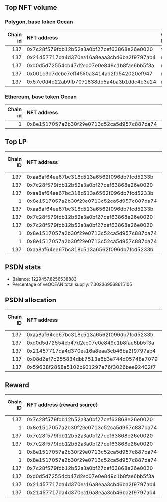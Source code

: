# 
## Top NFT volume
### Polygon, base token Ocean
|   Chain id | NFT address                                | Owner label   |   Volume $mOCEAN |   Volume percentage |
|-----------:|:-------------------------------------------|:--------------|-----------------:|--------------------:|
|        137 | 0x7c28f579fdb12b52a3a0bf27cef63868e26e0020 | wallet_4      |           140000 |          75.0807    |
|        137 | 0x21457717da4d370ea16a8eaa3cb46ba2f9797ab4 | nan           |            24272 |          13.0169    |
|        137 | 0xd0d5d72554cb47d2ec07e0e849c1b8fae6bb5f3a | nan           |            21012 |          11.2685    |
|        137 | 0x001c3d7debe7eff4550a3414ad2fd542020ef947 | nan           |              999 |           0.535755  |
|        137 | 0x57c0d4d22ab9fb7071838db5a4ba3b1ddc4b3e24 | nan           |               69 |           0.0370041 |

### Ethereum, base token Ocean
|   Chain id | NFT address                                |   Owner label |   Volume $OCEAN |   Volume percentage |
|-----------:|:-------------------------------------------|--------------:|----------------:|--------------------:|
|          1 | 0x8e1517057a2b30f29e0713c52ca5d957c887da74 |           nan |           40100 |                 100 |

## Top LP
|   Chain ID | NFT address                                | LP address   |   Allocation (veOCEAN) |   Percent of its balance | LP label   |
|-----------:|:-------------------------------------------|:-------------|-----------------------:|-------------------------:|:-----------|
|        137 | 0xaa8af64ee67bc318d513a6562f096db7fcd5233b | 0x8475b523   |            1.19419e+06 |                 0.971312 | psdn       |
|        137 | 0x7c28f579fdb12b52a3a0bf27cef63868e26e0020 | 0xf0a88025   |       524715           |                 0.9      | wallet_1   |
|        137 | 0xaa8af64ee67bc318d513a6562f096db7fcd5233b | 0x663052ad   |       278866           |                 0.561    | wallet_3   |
|          1 | 0x8e1517057a2b30f29e0713c52ca5d957c887da74 | 0x663052ad   |       196350           |                 0.395    | wallet_3   |
|        137 | 0xaa8af64ee67bc318d513a6562f096db7fcd5233b | 0x8978be1b   |       181004           |                 0.564    | wallet_5   |
|        137 | 0x7c28f579fdb12b52a3a0bf27cef63868e26e0020 | 0x655efe6e   |       172971           |                 0.9      | wallet_6   |
|        137 | 0x7c28f579fdb12b52a3a0bf27cef63868e26e0020 | 0xcf8a4b99   |       135210           |                 0.475    | wallet_2   |
|          1 | 0x8e1517057a2b30f29e0713c52ca5d957c887da74 | 0x8978be1b   |       126767           |                 0.395    | wallet_5   |
|          1 | 0x8e1517057a2b30f29e0713c52ca5d957c887da74 | 0xcf8a4b99   |       112438           |                 0.395    | wallet_2   |
|        137 | 0xaa8af64ee67bc318d513a6562f096db7fcd5233b | 0xf062d1b3   |       111771           |                 0.456    | wallet_8   |

## PSDN stats
- Balance: 1229457.8256538883
- Percentage of veOCEAN total supply: 7.302369568615105
## PSDN allocation
|   Chain ID | NFT address                                |   Allocation (veOCEAN) |   Percent of its balance |
|-----------:|:-------------------------------------------|-----------------------:|-------------------------:|
|        137 | 0xaa8af64ee67bc318d513a6562f096db7fcd5233b |            1.19419e+06 |                 0.971312 |
|        137 | 0xd0d5d72554cb47d2ec07e0e849c1b8fae6bb5f3a |        17635.3         |                 0.014344 |
|        137 | 0x21457717da4d370ea16a8eaa3cb46ba2f9797ab4 |        17635.3         |                 0.014344 |
|        137 | 0x08d2ef7c255834dbb7513e8b3e744d05748a7079 |            0           |                 0        |
|        137 | 0x59638f2858a5102b601297e76f3026bee92402f7 |            0           |                 0        |

## Reward
|   Chain ID | NFT address (reward source)                | LP address   |   Reward amount [OCEAN] | LP label   |
|-----------:|:-------------------------------------------|:-------------|------------------------:|:-----------|
|        137 | 0x7c28f579fdb12b52a3a0bf27cef63868e26e0020 | 0xf0a88025   |                8246.95  | wallet_1   |
|          1 | 0x8e1517057a2b30f29e0713c52ca5d957c887da74 | 0x663052ad   |                3086.03  | wallet_3   |
|        137 | 0x7c28f579fdb12b52a3a0bf27cef63868e26e0020 | 0x655efe6e   |                2718.58  | wallet_6   |
|        137 | 0x7c28f579fdb12b52a3a0bf27cef63868e26e0020 | 0xcf8a4b99   |                2125.1   | wallet_2   |
|          1 | 0x8e1517057a2b30f29e0713c52ca5d957c887da74 | 0x8978be1b   |                1992.4   | wallet_5   |
|          1 | 0x8e1517057a2b30f29e0713c52ca5d957c887da74 | 0xcf8a4b99   |                1767.19  | wallet_2   |
|        137 | 0x7c28f579fdb12b52a3a0bf27cef63868e26e0020 | 0xf062d1b3   |                 901.463 | wallet_8   |
|        137 | 0xd0d5d72554cb47d2ec07e0e849c1b8fae6bb5f3a | 0xe0dc24a3   |                 756.953 | nan        |
|        137 | 0x21457717da4d370ea16a8eaa3cb46ba2f9797ab4 | 0xe0dc24a3   |                 756.953 | nan        |
|        137 | 0x21457717da4d370ea16a8eaa3cb46ba2f9797ab4 | 0x1fac0646   |                 609.164 | nan        |
